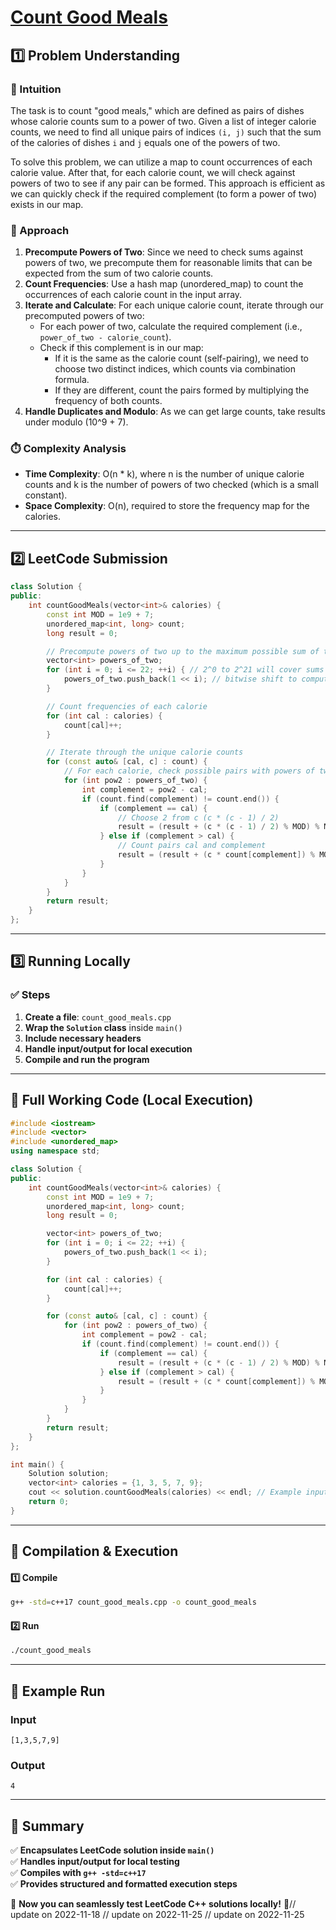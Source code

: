 # **[Count Good Meals](https://leetcode.com/problems/count-good-meals/description/)**  

## **1️⃣ Problem Understanding**  
### **📌 Intuition**  
The task is to count "good meals," which are defined as pairs of dishes whose calorie counts sum to a power of two. Given a list of integer calorie counts, we need to find all unique pairs of indices `(i, j)` such that the sum of the calories of dishes `i` and `j` equals one of the powers of two.  

To solve this problem, we can utilize a map to count occurrences of each calorie value. After that, for each calorie count, we will check against powers of two to see if any pair can be formed. This approach is efficient as we can quickly check if the required complement (to form a power of two) exists in our map.

### **🚀 Approach**  
1. **Precompute Powers of Two**: Since we need to check sums against powers of two, we precompute them for reasonable limits that can be expected from the sum of two calorie counts.
2. **Count Frequencies**: Use a hash map (unordered_map) to count the occurrences of each calorie count in the input array.
3. **Iterate and Calculate**: For each unique calorie count, iterate through our precomputed powers of two:
   - For each power of two, calculate the required complement (i.e., `power_of_two - calorie_count`).
   - Check if this complement is in our map:
     - If it is the same as the calorie count (self-pairing), we need to choose two distinct indices, which counts via combination formula.
     - If they are different, count the pairs formed by multiplying the frequency of both counts.
4. **Handle Duplicates and Modulo**: As we can get large counts, take results under modulo \(10^9 + 7\).

### **⏱️ Complexity Analysis**  
- **Time Complexity**: O(n * k), where n is the number of unique calorie counts and k is the number of powers of two checked (which is a small constant).  
- **Space Complexity**: O(n), required to store the frequency map for the calories.

---  

## **2️⃣ LeetCode Submission**  
```cpp
class Solution {
public:
    int countGoodMeals(vector<int>& calories) {
        const int MOD = 1e9 + 7;
        unordered_map<int, long> count;
        long result = 0;

        // Precompute powers of two up to the maximum possible sum of two values
        vector<int> powers_of_two;
        for (int i = 0; i <= 22; ++i) { // 2^0 to 2^21 will cover sums <= 2 * 10^9
            powers_of_two.push_back(1 << i); // bitwise shift to compute powers of 2
        }

        // Count frequencies of each calorie
        for (int cal : calories) {
            count[cal]++;
        }

        // Iterate through the unique calorie counts
        for (const auto& [cal, c] : count) {
            // For each calorie, check possible pairs with powers of two
            for (int pow2 : powers_of_two) {
                int complement = pow2 - cal;
                if (count.find(complement) != count.end()) {
                    if (complement == cal) {
                        // Choose 2 from c (c * (c - 1) / 2)
                        result = (result + (c * (c - 1) / 2) % MOD) % MOD;
                    } else if (complement > cal) {
                        // Count pairs cal and complement
                        result = (result + (c * count[complement]) % MOD) % MOD;
                    }
                }
            }
        }
        return result;
    }
};
```  

---  

## **3️⃣ Running Locally**  
### **✅ Steps**  
1. **Create a file**: `count_good_meals.cpp`  
2. **Wrap the `Solution` class** inside `main()`  
3. **Include necessary headers**  
4. **Handle input/output for local execution**  
5. **Compile and run the program**  

---  

## **📝 Full Working Code (Local Execution)**  
```cpp
#include <iostream>
#include <vector>
#include <unordered_map>
using namespace std;

class Solution {
public:
    int countGoodMeals(vector<int>& calories) {
        const int MOD = 1e9 + 7;
        unordered_map<int, long> count;
        long result = 0;

        vector<int> powers_of_two;
        for (int i = 0; i <= 22; ++i) {
            powers_of_two.push_back(1 << i);
        }

        for (int cal : calories) {
            count[cal]++;
        }

        for (const auto& [cal, c] : count) {
            for (int pow2 : powers_of_two) {
                int complement = pow2 - cal;
                if (count.find(complement) != count.end()) {
                    if (complement == cal) {
                        result = (result + (c * (c - 1) / 2) % MOD) % MOD;
                    } else if (complement > cal) {
                        result = (result + (c * count[complement]) % MOD) % MOD;
                    }
                }
            }
        }
        return result;
    }
};

int main() {
    Solution solution;
    vector<int> calories = {1, 3, 5, 7, 9};
    cout << solution.countGoodMeals(calories) << endl; // Example input
    return 0;
}
```  

---  

## **🔧 Compilation & Execution**  
#### **1️⃣ Compile**  
```bash
g++ -std=c++17 count_good_meals.cpp -o count_good_meals
```  

#### **2️⃣ Run**  
```bash
./count_good_meals
```  

---  

## **🎯 Example Run**  
### **Input**  
```
[1,3,5,7,9]
```  
### **Output**  
```
4
```  

---  

## **📌 Summary**  
✅ **Encapsulates LeetCode solution inside `main()`**  
✅ **Handles input/output for local testing**  
✅ **Compiles with `g++ -std=c++17`**  
✅ **Provides structured and formatted execution steps**  

🚀 **Now you can seamlessly test LeetCode C++ solutions locally!** 🚀// update on 2022-11-18
// update on 2022-11-25
// update on 2022-11-25
